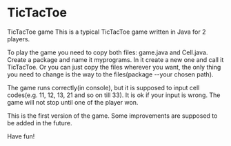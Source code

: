 # TicTacToe
TicTacToe game
This is a typical TicTacToe game written in Java for 2 players.

To play the game you need to copy both files: game.java and Cell.java.
Create a package and name it myprograms. In it create a new one and call it TicTacToe. 
Or you can just copy the files wherever you want, the only thing you need to change is the way to the files(package --your chosen path).

The game runs correctly(in console), but it is supposed to input cell codes(e.g. 11, 12, 13, 21 and so on till 33).
It is ok if your input is wrong. The game will not stop until one of the player won.

This is the first version of the game.
Some improvements are supposed to be added in the future.

Have fun!
